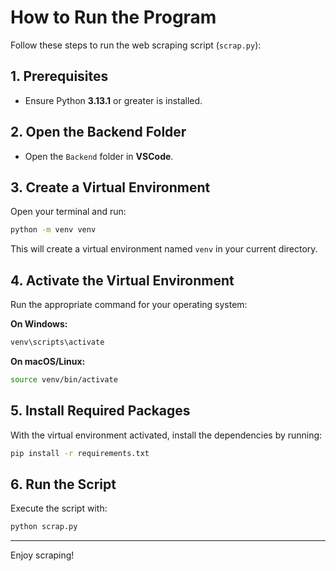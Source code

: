 # How to Run the Program

Follow these steps to run the web scraping script (`scrap.py`):

## 1. Prerequisites

- Ensure Python **3.13.1** or greater is installed.

## 2. Open the Backend Folder

- Open the `Backend` folder in **VSCode**.

## 3. Create a Virtual Environment

Open your terminal and run:

```bash
python -m venv venv
```

This will create a virtual environment named `venv` in your current directory.

## 4. Activate the Virtual Environment

Run the appropriate command for your operating system:

**On Windows:**

```bash
venv\scripts\activate
```

**On macOS/Linux:**

```bash
source venv/bin/activate
```

## 5. Install Required Packages

With the virtual environment activated, install the dependencies by running:

```bash
pip install -r requirements.txt
```

## 6. Run the Script

Execute the script with:

```bash
python scrap.py
```

---

Enjoy scraping!
